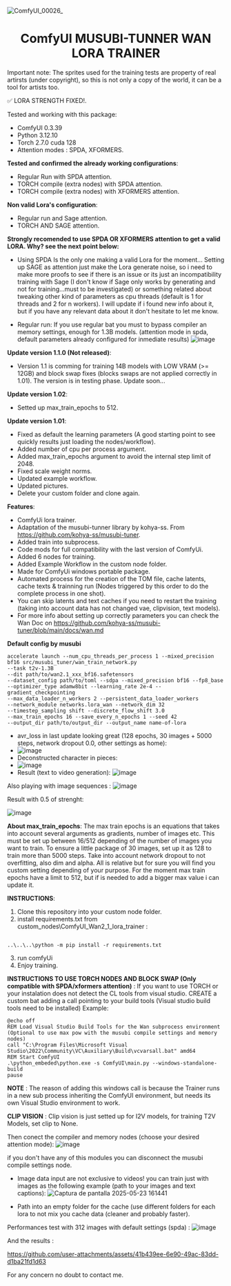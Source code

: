 ![ComfyUI_00026_](https://github.com/user-attachments/assets/57fdbf91-51d5-43ad-9ec7-3873003dca1b)

<div align="center"><h1>ComfyUI MUSUBI-TUNNER WAN LORA TRAINER</h1></div>

Important note: The sprites used for the training tests are property of real artirsts (under copyright), so this is not only a copy of the world, it can be a tool for artists too.

✅ LORA STRENGTH FIXED!.

Tested and working with this package:
* ComfyUI 0.3.39
* Python 3.12.10
* Torch 2.7.0 cuda 128
* Attention modes : SPDA, XFORMERS.

**Tested and confirmed the already working configurations**:
* Regular Run with SPDA attention.
* TORCH compile (extra nodes) with SPDA attention.
* TORCH compile (extra nodes) with XFORMERS attention.

**Non valid Lora's configuration**:
* Regular run and Sage attention.
* TORCH AND SAGE attention.

**Strongly recomended to use SPDA OR XFORMERS attention to get a valid LORA. Why? see the next point below:**
* Using SPDA Is the only one making a valid Lora for the moment... Setting up SAGE as attention just make the Lora generate noise, so i need to make more proofs to see if there is an issue or its just an incompatibility training with Sage (I don't know if Sage only works by generating and not for training...must to be investigated) or something related about tweaking other kind of parameters as cpu threads (default is 1 for threads and 2 for n workers). I will update if i found new info about it, but if you have any relevant data about it don't hesitate to let me know.
  
* Regular run: If you use regular bat you must to bypass compiler an memory settings, enough for 1.3B models. (attention mode in spda, default parameters already configured for inmediate results)
![image](https://github.com/user-attachments/assets/9bd03153-622e-45e9-8bc6-b8697620e8cf)

**Update version 1.1.0 (Not released)**:
* Version 1.1 is comming for training 14B models with LOW VRAM (>= 12GB) and block swap fixes (blocks swaps are not applied correctly in 1.01). The version is in testing phase. Update soon...

**Update version 1.02**:
* Setted up max_train_epochs to 512.

**Update version 1.01**:
* Fixed as default the learning parameters (A good starting point to see quickly results just loading the nodes/workflow).
* Added number of cpu per process argument.
* Added max_train_epochs argument to avoid the internal step limit of 2048.
* Fixed scale weight norms.
* Updated example workflow.
* Updated pictures.
* Delete your custom folder and clone again.

**Features**:
* ComfyUi lora trainer.
* Adaptation of the musubi-tunner library by kohya-ss. From https://github.com/kohya-ss/musubi-tuner.
* Added train into subprocess.
* Code mods for full compatibility with the last version of ComfyUi.
* Added 6 nodes for training.
* Added Example Workflow in the custom node folder.
* Made for ComfyUi windows portable package.
* Automated process for the creation of the TOM file, cache latents, cache texts & trainning run (Nodes triggered by this order to do the complete process in one shot).
* You can skip latents and text caches if you need to restart the training (taking into account data has not changed vae, clipvision, text models).
* For more info about setting up correctly parameters you can check the Wan Doc on https://github.com/kohya-ss/musubi-tuner/blob/main/docs/wan.md


**Default config by musubi**

    accelerate launch --num_cpu_threads_per_process 1 --mixed_precision bf16 src/musubi_tuner/wan_train_network.py 
    --task t2v-1.3B 
    --dit path/to/wan2.1_xxx_bf16.safetensors 
    --dataset_config path/to/toml --sdpa --mixed_precision bf16 --fp8_base 
    --optimizer_type adamw8bit --learning_rate 2e-4 --gradient_checkpointing 
    --max_data_loader_n_workers 2 --persistent_data_loader_workers 
    --network_module networks.lora_wan --network_dim 32 
    --timestep_sampling shift --discrete_flow_shift 3.0 
    --max_train_epochs 16 --save_every_n_epochs 1 --seed 42
    --output_dir path/to/output_dir --output_name name-of-lora

    
* avr_loss in last update looking great (128 epochs, 30 images + 5000 steps, network dropout 0.0, other settings as home):
* ![image](https://github.com/user-attachments/assets/17211bb0-ae8d-42b6-a4c1-3610500a62f2)
* Deconstructed character in pieces:
* ![image](https://github.com/user-attachments/assets/25a5b432-3c5a-4f25-9d5a-6e1a824c7570)
* Result (text to video generation):
![image](https://github.com/user-attachments/assets/dc8d425e-09d7-4e67-985f-cf0bcf782872)

Also playing with image sequences :
![image](https://github.com/user-attachments/assets/13480d51-e221-48b5-9eed-f2133b92eabc)


Result with 0.5 of strenght:

![image](https://github.com/user-attachments/assets/65a94dfe-dcce-4b1d-acea-faac8191109c)

**About max_train_epochs**: The max train epochs is an equations that takes into account several arguments as gradients, number of images etc. This must be set up between 16/512 depending of the number of images you want to train. To ensure a little package of 30 images, set up it as 128 to train more than 5000 steps. Take into account network dropout to not overfitting, also dim and alpha. All is relative but for sure you will find you custom setting depending of your purpose. For the moment max train epochs have a limit to 512, but if is needed to add a bigger max value i can update it.

**INSTRUCTIONS**:
1. Clone this repository into your custom node folder.
2. install requirements.txt from custom_nodes\ComfyUI_Wan2_1_lora_trainer :
```

..\..\..\python -m pip install -r requirements.txt

```
3. run comfyUi
4. Enjoy training.


**INSTRUCTIONS TO USE TORCH NODES AND BLOCK SWAP (Only compatible with SPDA/xformers attention)** : 
If you want to use TORCH or your instalation does not detect the CL tools from visual studio. CREATE a custom bat adding a call pointing to your build tools (Visual studio build tools need to be installed)
Example:
```
@echo off
REM Load Visual Studio Build Tools for the Wan subprocess environment (Optional to use max pow with the musubi compile settings and memory nodes)
call "C:\Program Files\Microsoft Visual Studio\2022\Community\VC\Auxiliary\Build\vcvarsall.bat" amd64
REM Start ComfyUI
.\python_embeded\python.exe -s ComfyUI\main.py --windows-standalone-build 
pause
```
**NOTE** : The reason of adding this windows call is because the Trainer runs in a new sub process inheriting the ComfyUI environment, but needs its own Visual Studio environment to work.

**CLIP VISION** : Clip vision is just setted up for I2V models, for training T2V Models, set clip to None. 

Then conect the compiler and memory nodes (choose your desired attention mode):
![image](https://github.com/user-attachments/assets/63f8862e-544d-4718-89f1-1c34067e5ee1)

if you don't have any of this modules you can disconnect the musubi compile settings node.

* Image data input are not exclusive to videos! you can train just with images as the following example (path to your images and text captions):
![Captura de pantalla 2025-05-23 161441](https://github.com/user-attachments/assets/465448fe-f347-431f-b3e7-e13436d5c039)

* Path into an empty folder for the cache (use different folders for each lora to not mix you cache data (cleaner and probably faster).

Performances test with 312 images with default settings (spda) :
![image](https://github.com/user-attachments/assets/15222364-f1db-42fa-abf3-0ccc08a953b5)

And the results :

https://github.com/user-attachments/assets/41b439ee-6e90-49ac-83dd-d1ba21fd1d63

For any concern no doubt to contact me.
